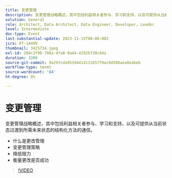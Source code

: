 ```yaml
---
title: 变更管理
description: 变更管理战略概述，其中包括利益相关者参与、学习和支持，以及可提供从当前状态过渡到所需未来状态的结构化方法的通信。 什么是变更管理变更管理策略阻力缓解衡量变更成功
solution: General
role: Architect, Data Architect, Data Engineer, Developer, Leader
level: Intermediate
doc-type: Event
last-substantial-update: 2023-11-15T00:00:00Z
jira: KT-14499
thumbnail: 3425734.jpeg
exl-id: 204c2f90-708a-4fa8-9a44-4292bf30c84a
duration: 3389
source-git-commit: 9a297cda953d4414131657f9ac84580aea0eabeb
workflow-type: tm+mt
source-wordcount: '84'
ht-degree: 0%

---
```


# 变更管理

变更管理战略概述，其中包括利益相关者参与、学习和支持，以及可提供从当前状态过渡到所需未来状态的结构化方法的通信。

* 什么是更改管理
* 变更管理策略
* 降低阻力
* 衡量更改是否成功

>[!VIDEO](https://video.tv.adobe.com/v/3425734/?learn=on)
